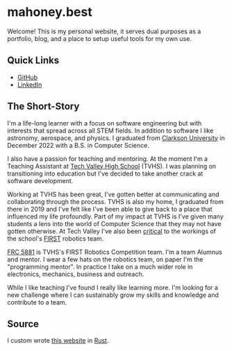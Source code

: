 # mahoney.best

Welcome! This is my personal website, it serves dual purposes as a portfolio, blog, and a place to setup useful tools for my own use.

## Quick Links

- [GitHub](https://github.com/Alextopher)
- [LinkedIn](https://www.linkedin.com/in/alextopher/)

## The Short-Story

I'm a life-long learner with a focus on software engineering but with interests that spread across all STEM fields. In addition to software I like astronomy, aerospace, and physics. I graduated from [Clarkson University](https://clarkson.edu) in December 2022 with a B.S. in Computer Science.

I also have a passion for teaching and mentoring. At the moment I'm a Teaching Assistant at [Tech Valley High School](https://techvalleyhigh.org) (TVHS). I was planning on transitioning into education but I've decided to take another crack at software development.

Working at TVHS has been great, I've gotten better at communicating and collaborating through the process. TVHS is also my home, I graduated from there in 2019 and I've felt like I've been able to give back to a place that influenced my life profoundly. Part of my impact at TVHS is I've given many students a lens into the world of Computer Science that they may not have gotten otherwise. At Tech Valley I've also been [critical](/m/robotopia.md) to the workings of the school's [FIRST](https://www.firstinspires.org/) robotics team.

[FRC 5881](https://tvhsfrc.org/) is TVHS's FIRST Robotics Competition team. I'm a team Alumnus and mentor. I wear a few hats on the robotics team, on paper I'm the "programming mentor". In practice I take on a much wider role in electronics, mechanics, business and outreach.

While I like teaching I've found I really like learning more. I'm looking for a new challenge where I can sustainably grow my skills and knowledge and contribute to a team.

## Source

I custom wrote [this website](https://github.com/Alextopher/mahoney-best) in [Rust](https://www.rust-lang.org/).
